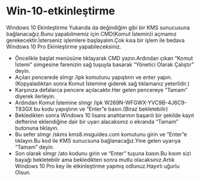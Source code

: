 # Win-10-etkinleştirme
Windows 10 Ekinleştirme
Yukarıda da değindiğim gibi bir KMS sunucusuna bağlanacağız.Bunu yapabilmemiz için CMD(Komut İstemin)i açmamız gerekecektir.İsterseniz işlemlere başlayalım.Çok kısa bir işlem ile bedava Windows 10 Pro Ekinleştirme yapabileceksiniz.

- Öncelikle başlat menüsüne tıklayarak CMD yazın.Ardından çıkan “Komut İstemi” simgesine farenizin sağ tuşuyla basarak “Yönetici Olarak Çalıştır” deyin.
- Açılan pencerede slmgr /ipk komutunu yapıştırın ve enter yapın.(Kopyaladıktan sonra Komut İstemine giderek sağ tıklamanız yeterlidir.)
- Karşınıza defalarca pencere açılacaktır.Her gelen pencereye “Tamam” diyerek ilerleyin.
- Ardından Komut İstemine slmgr /ipk W269N-WFGWX-YVC9B-4J6C9-T83GX bu kodu yapıştırın ve “Enter”e basın.(Biraz bekletebilir)
- Bekledikten sonra Windows 10 lisans anahtarının başarılı bir şekilde kayıt defterine eklendiğine dair bir uyarı alacaksınız o ekranda “Tamam” butonuna tıklayın.
- Bu sefer slmgr /skms kms8.msguides.com komutunu girin ve “Enter”e tıklayın.Bu kod ile KMS sunucsuna bağlanacağız.Yine gelen uyarıya “Tamam” deyin.
- Son olarak slmgr /ato kodunu girin ve “Enter” tuşuna basın.Bu kısım sizi bayağı bekletebilir ama bekledikten sonra mutlu olacaksınız.Artık Windows 10 Pro key ile etkinleştirme yapmış odlunuz.Hayırlı uğurlu Olsun.
